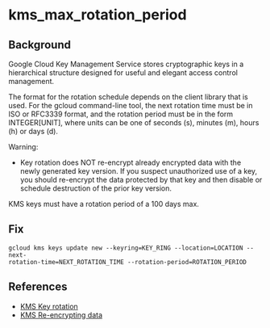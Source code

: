 # kms_max_rotation_period

## Background

Google Cloud Key Management Service stores cryptographic keys in a hierarchical structure designed for useful and elegant access control management.

The format for the rotation schedule depends on the client library that is used. For the gcloud command-line tool, the next rotation time must be in ISO or RFC3339 format, and the rotation period must be in the form INTEGER[UNIT], where units can be one of seconds (s), minutes (m), hours (h) or days (d).

Warning:

- Key rotation does NOT re-encrypt already encrypted data with the newly generated key version. If you suspect unauthorized use of a key, you should re-encrypt the data protected by that key and then disable or schedule destruction of the prior key version.

KMS keys must have a rotation period of a 100 days max.

## Fix

```shell
gcloud kms keys update new --keyring=KEY_RING --location=LOCATION --next-
rotation-time=NEXT_ROTATION_TIME --rotation-period=ROTATION_PERIOD
```

## References

- [KMS Key rotation](https://cloud.google.com/kms/docs/key-rotation#frequency_of_key_rotation)
- [KMS Re-encrypting data](https://cloud.google.com/kms/docs/re-encrypt-data)
